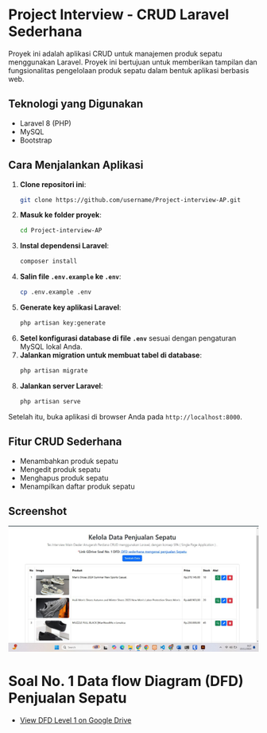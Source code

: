 # Project Interview - CRUD Laravel Sederhana

Proyek ini adalah aplikasi CRUD untuk manajemen produk sepatu menggunakan Laravel.
Proyek ini bertujuan untuk memberikan tampilan dan fungsionalitas pengelolaan produk sepatu dalam bentuk aplikasi berbasis web.

## Teknologi yang Digunakan

-   Laravel 8 (PHP)
-   MySQL
-   Bootstrap

## Cara Menjalankan Aplikasi

1. **Clone repositori ini**:
    ```bash
    git clone https://github.com/username/Project-interview-AP.git
    ```
2. **Masuk ke folder proyek**:
    ```bash
    cd Project-interview-AP
    ```
3. **Instal dependensi Laravel**:
    ```bash
    composer install
    ```
4. **Salin file `.env.example` ke `.env`**:
    ```bash
    cp .env.example .env
    ```
5. **Generate key aplikasi Laravel**:
    ```bash
    php artisan key:generate
    ```
6. **Setel konfigurasi database di file `.env`** sesuai dengan pengaturan MySQL lokal Anda.
7. **Jalankan migration untuk membuat tabel di database**:
    ```bash
    php artisan migrate
    ```
8. **Jalankan server Laravel**:
    ```bash
    php artisan serve
    ```

Setelah itu, buka aplikasi di browser Anda pada `http://localhost:8000`.

## Fitur CRUD Sederhana

-   Menambahkan produk sepatu
-   Mengedit produk sepatu
-   Menghapus produk sepatu
-   Menampilkan daftar produk sepatu

## Screenshot
![Gambar Halaman Produk](public/images/Thumbnail.jpg)


#  Soal No. 1 Data flow Diagram (DFD) Penjualan Sepatu
- [View DFD Level 1 on Google Drive](https://drive.google.com/file/d/1iL4k3gWQJi-yiTuRHHp_v7ZKIBdJe8Yq/view?usp=sharing)


